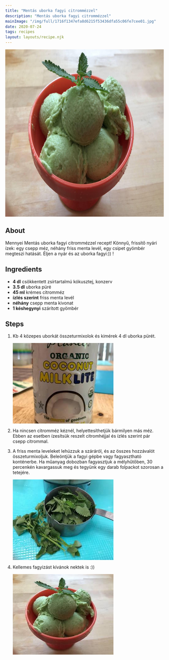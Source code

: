 ```yaml
---
title: "Mentás uborka fagyi citrommézzel"
description: "Mentás uborka fagyi citrommézzel"
mainImage: "/img/full/1716f1347efa8d6215f53436dfa55c06fe7cee01.jpg"
date: 2020-07-24
tags: recipes
layout: layouts/recipe.njk
---
```

                        
<p align="center"><a href="https://cookpad.com/hu/receptek/13258434-mentas-uborka-fagyi-citrommezzel" rel="Recipe source page"><img width="751" height="532" src="/img/full/1716f1347efa8d6215f53436dfa55c06fe7cee01.jpg"/></a></p>

## About
Mennyei Mentás uborka fagyi citrommézzel recept! Könnyű, frissítő nyári ízek: egy csepp méz, néhány friss menta levél, egy csipet gyömbér megteszi hatását. Éljen a nyár és az uborka fagyi:)) !

>  

## Ingredients
* **4 dl** csökkentett zsírtartalmú kókusztej, konzerv
* **3.5 dl** uborka püré
* **45 ml** krémes citromméz
* **ízlés szerint** friss menta levél
* **néhány** csepp menta kivonat
* **1 késhegynyi** szárított gyömbér

## Steps

1. Kb 4 közepes uborkát összeturmixolok és kimérek 4 dl uborka pürét.
 
    <p><img width="320" height="256" align="left" src="/img/full/4ad84f43f7c33181182f41f6d69b3488438e99cc.jpg"/></p><div style="clear: both"/>

2. Ha nincsen citromméz kéznél, helyettesíthetjük bármilyen más méz. Ebben az esetben ízesítsük reszelt citromhéjjal és ízlés szerint pár csepp citrommal.
 
    <div style="clear: both"/>

3. A friss menta leveleket lehúzzuk a száráról, és az összes hozzávalót összeturmixoljuk. Beleöntjük a fagyi gépbe vagy fagyasztható konténerbe. Ha műanyag dobozban fagyasztjuk a mélyhűtőben, 30 percenkén kavargassuk meg és tegyünk egy darab folpackot szorosan a tetejére.
 
    <p><img width="320" height="256" align="left" src="/img/full/d35bbf13b7d30cc30d496b552d1753600ed34f72.jpg"/></p><div style="clear: both"/>

4. Kellemes fagyizást kívánok nektek is :))
 
    <p><img width="320" height="256" align="left" src="/img/full/ea1f2b3bbb9a662cb1795b9ad36b8e4d3115c3ea.jpg"/></p><div style="clear: both"/>

